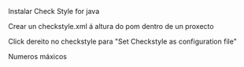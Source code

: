 Instalar Check Style for java 

Crear un checkstyle.xml á altura do pom dentro de un proxecto 

Click dereito no checkstyle para "Set Checkstyle as configuration file"

Numeros máxicos 

